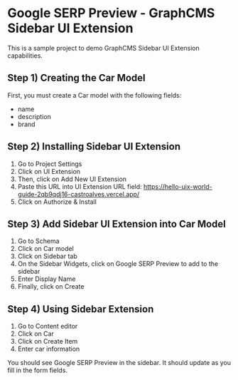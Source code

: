 # Google SERP Preview - GraphCMS Sidebar UI Extension

This is a sample project to demo GraphCMS Sidebar UI Extension capabilities.

## Step 1) Creating the Car Model

First, you must create a Car model with the following fields:

- name
- description
- brand

## Step 2) Installing Sidebar UI Extension

1. Go to Project Settings
2. Click on UI Extension
3. Then, click on Add New UI Extension
4. Paste this URL into UI Extension URL field: https://hello-uix-world-guide-2qb9qdj16-castroalves.vercel.app/
5. Click on Authorize & Install

## Step 3) Add Sidebar UI Extension into Car Model

1. Go to Schema
2. Click on Car model
3. Click on Sidebar tab
4. On the Sidebar Widgets, click on Google SERP Preview to add to the sidebar
5. Enter Display Name
6. Finally, click on Create

## Step 4) Using Sidebar Extension

1. Go to Content editor
2. Click on Car
3. Click on Create Item
4. Enter car information

You should see Google SERP Preview in the sidebar. It should update as you fill in the form fields.

